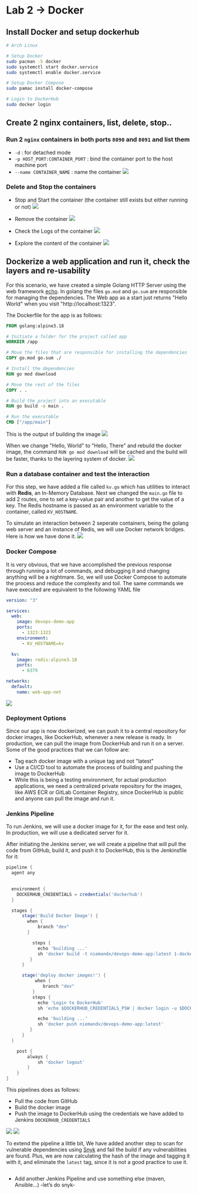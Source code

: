 # Lab 2 → Docker

## Install Docker and setup dockerhub
```sh
# Arch Linux

# Setup Docker
sudo pacman -S docker
sudo systemctl start docker.service
sudo systemctl enable docker.service

# Setup Docker Compose
sudo pamac install docker-compose

# Login to DockerHub
sudo docker login
```

## Create 2 nginx containers, list, delete, stop..

### Run 2 `nginx` containers in both ports `8090` and `8091` and list them
- `-d` : for detached mode
- `-p HOST_PORT:CONTAINER_PORT` : bind the container port to the host machine port
- `--name CONTAINER_NAME` : name the container 
![](assets/rm.png)

### Delete and Stop the containers
- Stop and Start the container (the container still exists but either running or not)
![](assets/stop-start.png)

- Remove the container
![](assets/rm.png)

- Check the Logs of the container
![](assets/logs.png)

- Explore the content of the container
![](assets/exec.png)


## Dockerize a web application and run it, check the layers and re-usability

For this scenario, we have created a simple Golang HTTP Server using the web framework [echo](https://echo.labstack.com). In golang the files `go.mod` and `go.sum` are responsible for managing the dependencies.
The Web app as a start just returns "Hello World" when you visit "http://localhost:1323".

The Dockerfile for the app is as follows:

```dockerfile
FROM golang:alpine3.18

# Initiate a folder for the project called app
WORKDIR /app

# Move the files that are responsible for installing the dependencies 
COPY go.mod go.sum ./

# Install the dependencies
RUN go mod download

# Move the rest of the files
COPY . .

# Build the project into an executable
RUN go build -o main .

# Run the executable
CMD ["/app/main"]
```
This is the output of building the image
![](assets/build.png)

When we change "Hello, World" to "Hello, There" and rebuild the docker image, the command `RUN go mod download` will be cached and the build will be faster, thanks to the layering system of docker.
![](assets/layers.png)


### Run a database container and test the interaction
For this step, we have added a file called `kv.go` which has utilities to interact with **Redis**, an In-Memory Database. Next we changed the `main.go` file to add 2 routes, one to set a key-value pair and another to get the value of a key. The Redis hostname is passed as an environment variable to the container, called `KV_HOSTNAME`.

To simulate an interaction between 2 seperate containers, being the golang web server and an instance of Redis, we will use Docker network bridges. Here is how we have done it.
![](assets/docker-net.png)

### Docker Compose
It is very obvious, that we have accomplished the previous response through running a lot of commands, and debugging it and changing anything will be a nightmare. So, we will use Docker Compose to automate the process and reduce the complexity and toil.
The same commands we have executed are equivalent to the following YAML file
```yaml
version: "3"

services:
  web:
    image: devops-demo-app
    ports:
      - 1323:1323
    environment:
      - KV_HOSTNAME=kv

  kv:
    image: redis:alpine3.18
    ports:
      - 6379

networks:
  default:
    name: web-app-net
```

![](assets/compose.png)

### Deployment Options
Since our app is now dockerized, we can push it to a central repository for docker images, like DockerHub, whenever a new release is ready. In production, we can pull the image from DockerHub and run it on a server. 
Some of the good practices that we can follow are:
- Tag each docker image with a unique tag and not "latest"
- Use a CI/CD tool to automate the process of building and pushing the image to DockerHub
- While this is being a testing environment, for actual production applications, we need a centralized private repository for the images, like AWS ECR or GitLab Container Registry, since DockerHub is public and anyone can pull the image and run it.


### Jenkins Pipeline
To run Jenkins, we will use a docker image for it, for the ease and test only. In production, we will use a dedicated server for it.

After initiating the Jenkins server, we will create a pipeline that will pull the code from GitHub, build it, and push it to DockerHub, this is the Jenkinsfile for it:
```groovy
pipeline {
  agent any
  

  environment {
    DOCKERHUB_CREDENTIALS = credentials('dockerhub')
  }

  stages {
      stage('Build Docker Image') {
        when {
            branch "dev"
        }

          steps {
            echo 'building ...'
            sh 'docker build -t niemandx/devops-demo-app:latest 1-docker/apps'
         }
      }

      stage('deploy docker images!') {
           when {
              branch "dev"
          }
          steps {
            echo 'Login to DockerHub'
            sh 'echo $DOCKERHUB_CREDENTIALS_PSW | docker login -u $DOCKERHUB_CREDENTIALS_USR --password-stdin'

            echo 'building ...'
            sh 'docker push niemandx/devops-demo-app:latest'
         }
      }
  }

    post {
        always {
            sh 'docker logout'
        }
    }
}
```
This pipelines does as follows:
- Pull the code from GitHub
- Build the docker image
- Push the image to DockerHub using the credentials we have added to Jenkins `DOCKERHUB_CREDENTIALS`

![](assets/jenkins.png)
![](assets/dockerhub.png)

To extend the pipeline a little bit, We have added another step to scan for vulnerable dependencies using [Snyk](https://snyk.io) and fail the build if any vulnerabilities are found.
Plus, we are now calculating the hash of the image and tagging it with it, and eliminate the `latest` tag, since it is not a good practice to use it.

```groovy
```

- Add another Jenkins Pipeline and use something else (maven, Ansible…) -let’s do snyk-